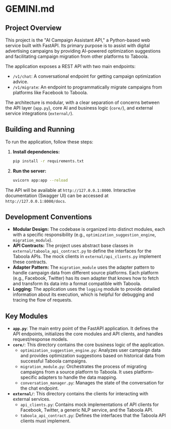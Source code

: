 # GEMINI.md

## Project Overview

This project is the "AI Campaign Assistant API," a Python-based web service built with FastAPI. Its primary purpose is to assist with digital advertising campaigns by providing AI-powered optimization suggestions and facilitating campaign migration from other platforms to Taboola.

The application exposes a REST API with two main endpoints:
*   `/v1/chat`: A conversational endpoint for getting campaign optimization advice.
*   `/v1/migrate`: An endpoint to programmatically migrate campaigns from platforms like Facebook to Taboola.

The architecture is modular, with a clear separation of concerns between the API layer (`app.py`), core AI and business logic (`core/`), and external service integrations (`external/`).

## Building and Running

To run the application, follow these steps:

1.  **Install dependencies:**
    ```bash
    pip install -r requirements.txt
    ```

2.  **Run the server:**
    ```bash
    uvicorn app:app --reload
    ```

The API will be available at `http://127.0.0.1:8000`. Interactive documentation (Swagger UI) can be accessed at `http://127.0.0.1:8000/docs`.

## Development Conventions

*   **Modular Design:** The codebase is organized into distinct modules, each with a specific responsibility (e.g., `optimization_suggestion_engine`, `migration_module`).
*   **API Contracts:** The project uses abstract base classes in `external/taboola_api_contract.py` to define the interfaces for the Taboola APIs. The mock clients in `external/api_clients.py` implement these contracts.
*   **Adapter Pattern:** The `migration_module` uses the adapter pattern to handle campaign data from different source platforms. Each platform (e.g., Facebook, Twitter) has its own adapter that knows how to fetch and transform its data into a format compatible with Taboola.
*   **Logging:** The application uses the `logging` module to provide detailed information about its execution, which is helpful for debugging and tracing the flow of requests.

## Key Modules

*   **`app.py`**: The main entry point of the FastAPI application. It defines the API endpoints, initializes the core modules and API clients, and handles request/response models.
*   **`core/`**: This directory contains the core business logic of the application.
    *   `optimization_suggestion_engine.py`: Analyzes user campaign data and provides optimization suggestions based on historical data from successful Taboola campaigns.
    *   `migration_module.py`: Orchestrates the process of migrating campaigns from a source platform to Taboola. It uses platform-specific adapters to handle the data mapping.
    *   `conversation_manager.py`: Manages the state of the conversation for the chat endpoint.
*   **`external/`**: This directory contains the clients for interacting with external services.
    *   `api_clients.py`: Contains mock implementations of API clients for Facebook, Twitter, a generic NLP service, and the Taboola API.
    *   `taboola_api_contract.py`: Defines the interfaces that the Taboola API clients must implement.
